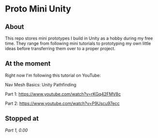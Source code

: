 # Proto Mini Unity

## About
This repo stores mini prototypes I build in Unity as a hobby during my free time.
They range from following mini tutorials to prototyping my own little ideas before transferring them  over to a proper project.

## At the moment
Right now I'm following this tutorial on YouTube:

Nav Mesh Basics: Unity Pathfinding

Part 1: https://www.youtube.com/watch?v=rKGq42FMV8c

Part 2: https://www.youtube.com/watch?v=P9Uscu97ecc

## Stopped at
*Part 1, 0.00*